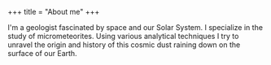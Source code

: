 +++
title = "About me"
+++

I'm a geologist fascinated by space and our Solar System. I specialize in the study of micrometeorites. Using various analytical techniques I try to unravel the origin and history of this cosmic dust raining down on the surface of our Earth.